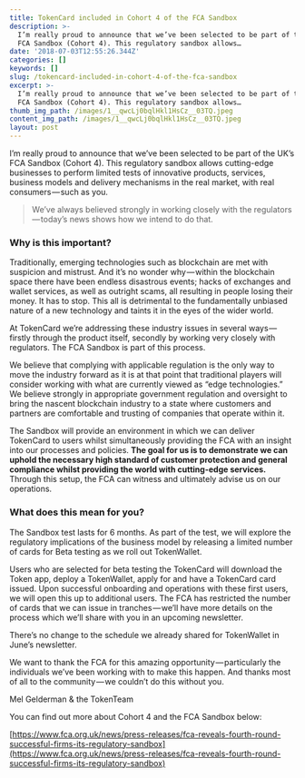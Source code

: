 ```yaml
---
title: TokenCard included in Cohort 4 of the FCA Sandbox
description: >-
  I’m really proud to announce that we’ve been selected to be part of the UK’s
  FCA Sandbox (Cohort 4). This regulatory sandbox allows…
date: '2018-07-03T12:55:26.344Z'
categories: []
keywords: []
slug: /tokencard-included-in-cohort-4-of-the-fca-sandbox
excerpt: >-
  I’m really proud to announce that we’ve been selected to be part of the UK’s
  FCA Sandbox (Cohort 4). This regulatory sandbox allows…
thumb_img_path: /images/1__qwcLj0bqlHkl1HsCz__03TQ.jpeg
content_img_path: /images/1__qwcLj0bqlHkl1HsCz__03TQ.jpeg
layout: post
---
```



I’m really proud to announce that we’ve been selected to be part of the UK’s FCA Sandbox (Cohort 4). This regulatory sandbox allows cutting-edge businesses to perform limited tests of innovative products, services, business models and delivery mechanisms in the real market, with real consumers — such as you.

> We’ve always believed strongly in working closely with the regulators — today’s news shows how we intend to do that.

### **Why is this important?**

Traditionally, emerging technologies such as blockchain are met with suspicion and mistrust. And it’s no wonder why — within the blockchain space there have been endless disastrous events; hacks of exchanges and wallet services, as well as outright scams, all resulting in people losing their money. It has to stop. This all is detrimental to the fundamentally unbiased nature of a new technology and taints it in the eyes of the wider world.

At TokenCard we’re addressing these industry issues in several ways — firstly through the product itself, secondly by working very closely with regulators. The FCA Sandbox is part of this process.

We believe that complying with applicable regulation is the only way to move the industry forward as it is at that point that traditional players will consider working with what are currently viewed as “edge technologies.” We believe strongly in appropriate government regulation and oversight to bring the nascent blockchain industry to a state where customers and partners are comfortable and trusting of companies that operate within it.

The Sandbox will provide an environment in which we can deliver TokenCard to users whilst simultaneously providing the FCA with an insight into our processes and policies. **The goal for us is to demonstrate we can uphold the necessary high standard of customer protection and general compliance whilst providing the world with cutting-edge services.** Through this setup, the FCA can witness and ultimately advise us on our operations.

### **What does this mean for you?**

The Sandbox test lasts for 6 months. As part of the test, we will explore the regulatory implications of the business model by releasing a limited number of cards for Beta testing as we roll out TokenWallet.

Users who are selected for beta testing the TokenCard will download the Token app, deploy a TokenWallet, apply for and have a TokenCard card issued. Upon successful onboarding and operations with these first users, we will open this up to additional users. The FCA has restricted the number of cards that we can issue in tranches — we’ll have more details on the process which we’ll share with you in an upcoming newsletter.

There’s no change to the schedule we already shared for TokenWallet in June’s newsletter.

We want to thank the FCA for this amazing opportunity — particularly the individuals we’ve been working with to make this happen. And thanks most of all to the community — we couldn’t do this without you.

Mel Gelderman & the TokenTeam

You can find out more about Cohort 4 and the FCA Sandbox below:

[https://www.fca.org.uk/news/press-releases/fca-reveals-fourth-round-successful-firms-its-regulatory-sandbox](https://www.fca.org.uk/news/press-releases/fca-reveals-fourth-round-successful-firms-its-regulatory-sandbox)
